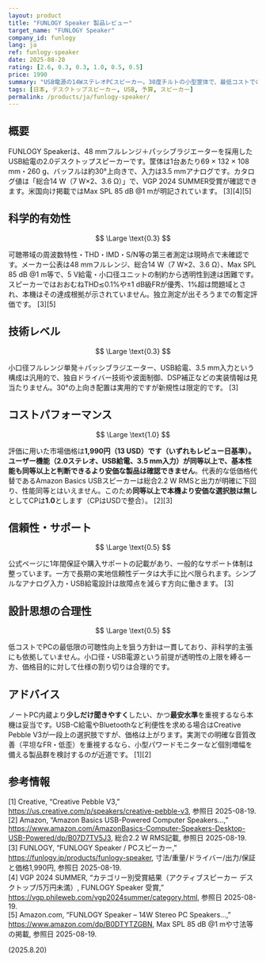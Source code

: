 ```yaml
---
layout: product
title: "FUNLOGY Speaker 製品レビュー"
target_name: "FUNLOGY Speaker"
company_id: funlogy
lang: ja
ref: funlogy-speaker
date: 2025-08-20
rating: [2.6, 0.3, 0.3, 1.0, 0.5, 0.5]
price: 1990
summary: "USB電源の14WステレオPCスピーカー。30度チルトの小型筐体で、最低コストでのわずかなデスクトップ音質改善をねらう構成です"
tags: [日本, デスクトップスピーカー, USB, 予算, スピーカー]
permalink: /products/ja/funlogy-speaker/
---
```


## 概要

FUNLOGY Speakerは、48 mmフルレンジ＋パッシブラジエーターを採用したUSB給電の2.0デスクトップスピーカーです。筐体は1台あたり69 × 132 × 108 mm・260 g、バッフルは約30°上向きで、入力は3.5 mmアナログです。カタログ値は「総合14 W（7 W×2、3.6 Ω）」で、VGP 2024 SUMMER受賞が確認できます。米国向け掲載ではMax SPL 85 dB @1 mが明記されています。 [3][4][5]

## 科学的有効性

$$ \Large \text{0.3} $$

可聴帯域の周波数特性・THD・IMD・S/N等の第三者測定は現時点で未確認です。メーカー公表は48 mmフルレンジ、総合14 W（7 W×2、3.6 Ω）、Max SPL 85 dB @1 m等で、5 V給電・小口径ユニットの制約から透明性到達は困難です。スピーカーではおおむねTHD≲0.1%や±1 dB級FRが優秀、1%超は問題域とされ、本機はその達成根拠が示されていません。独立測定が出そろうまでの暫定評価です。 [3][5]

## 技術レベル

$$ \Large \text{0.3} $$

小口径フルレンジ単発＋パッシブラジエーター、USB給電、3.5 mm入力という構成は汎用的で、独自ドライバー技術や波面制御、DSP補正などの実装情報は見当たりません。30°の上向き配置は実用的ですが新規性は限定的です。 [3]

## コストパフォーマンス

$$ \Large \text{1.0} $$

評価に用いた市場価格は**1,990円（13 USD）**です（いずれもレビュー日基準）。ユーザー機能（2.0ステレオ、USB給電、3.5 mm入力）が同等以上で、基本性能も同等以上と判断できる**より安価な製品は確認できません**。代表的な低価格代替であるAmazon Basics USBスピーカーは総合2.2 W RMSと出力が明確に下回り、性能同等とはいえません。このため**同等以上で本機より安価な選択肢は無し**としてCPは**1.0**とします（CPはUSDで整合）。 [2][3]

## 信頼性・サポート

$$ \Large \text{0.5} $$

公式ページに1年間保証や購入サポートの記載があり、一般的なサポート体制は整っています。一方で長期の実地信頼性データは大手に比べ限られます。シンプルなアナログ入力・USB給電設計は故障点を減らす方向に働きます。 [3]

## 設計思想の合理性

$$ \Large \text{0.5} $$

低コストでPCの最低限の可聴性向上を狙う方針は一貫しており、非科学的主張にも依拠していません。小口径・USB電源という前提が透明性の上限を縛る一方、価格目的に対して仕様の割り切りは合理的です。

## アドバイス

ノートPC内蔵より**少しだけ聞きやすく**したい、かつ**最安水準**を重視するなら本機は妥当です。USB-C給電やBluetoothなど利便性を求める場合はCreative Pebble V3が一段上の選択肢ですが、価格は上がります。実測での明確な音質改善（平坦なFR・低歪）を重視するなら、小型パワードモニターなど個別増幅を備える製品群を検討するのが近道です。 [1][2]

## 参考情報

[1] Creative, “Creative Pebble V3,” https://us.creative.com/p/speakers/creative-pebble-v3, 参照日 2025-08-19.  
[2] Amazon, “Amazon Basics USB-Powered Computer Speakers…,” https://www.amazon.com/AmazonBasics-Computer-Speakers-Desktop-USB-Powered/dp/B07D7TV5J3, 総合2.2 W RMS記載, 参照日 2025-08-19.  
[3] FUNLOGY, “FUNLOGY Speaker / PCスピーカー,” https://funlogy.jp/products/funlogy-speaker, 寸法/重量/ドライバー/出力/保証と価格1,990円, 参照日 2025-08-19.  
[4] VGP 2024 SUMMER, “カテゴリー別受賞結果（アクティブスピーカー デスクトップ/5万円未満）, FUNLOGY Speaker 受賞,” https://vgp.phileweb.com/vgp2024summer/category.html, 参照日 2025-08-19.  
[5] Amazon.com, “FUNLOGY Speaker – 14W Stereo PC Speakers…,” https://www.amazon.com/dp/B0DTYTZGBN, Max SPL 85 dB @1 mや寸法等の掲載, 参照日 2025-08-19.

(2025.8.20)

